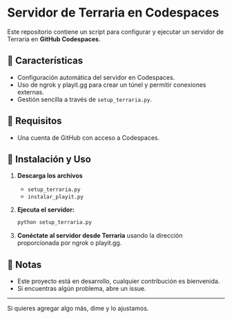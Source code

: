 # Servidor de Terraria en Codespaces  

Este repositorio contiene un script para configurar y ejecutar un servidor de Terraria en **GitHub Codespaces**.  

## 🚀 Características  
- Configuración automática del servidor en Codespaces.  
- Uso de ngrok y playit.gg para crear un túnel y permitir conexiones externas.  
- Gestión sencilla a través de `setup_terraria.py`.  

## 📜 Requisitos  
- Una cuenta de GitHub con acceso a Codespaces.  

## 🔧 Instalación y Uso  

1. **Descarga los archivos**  
   - `setup_terraria.py`  
   - `instalar_playit.py`  

2. **Ejecuta el servidor:**  
   ```bash
   python setup_terraria.py
   ```  
3. **Conéctate al servidor desde Terraria** usando la dirección proporcionada por ngrok o playit.gg.  

## 📌 Notas  
- Este proyecto está en desarrollo, cualquier contribución es bienvenida.  
- Si encuentras algún problema, abre un issue.  

---  

Si quieres agregar algo más, dime y lo ajustamos.

